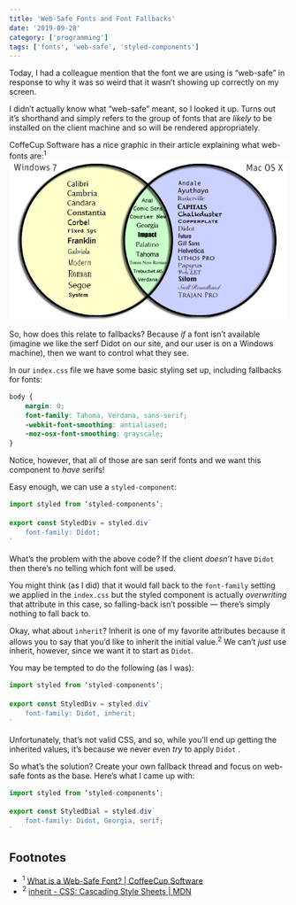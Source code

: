 ```yaml
---
title: 'Web-Safe Fonts and Font Fallbacks'
date: '2019-09-28'
category: ['programming']
tags: ['fonts', 'web-safe', 'styled-components']
---
```


Today, I had a colleague mention that the font we are using is “web-safe” in response to why it was so weird that it wasn’t showing up correctly on my screen.

I didn’t actually know what “web-safe” meant, so I looked it up. Turns out it’s shorthand and simply refers to the group of fonts that are _likely_ to be installed on the client machine and so will be rendered appropriately.

CoffeCup Software has a nice graphic in their article explaining what web-fonts are:<sup>1</sup>
![Web safe font venn-diagram](./web-safe-font-venn_diagram.png)

So, how does this relate to fallbacks? Because _if_ a font isn’t available (imagine we like the serf Didot on our site, and our user is on a Windows machine), then we want to control what they see.

In our `index.css` file we have some basic styling set up, including fallbacks for fonts:

```css
body {
    margin: 0;
    font-family: Tahoma, Verdana, sans-serif;
    -webkit-font-smoothing: antialiased;
    -moz-osx-font-smoothing: grayscale;
}
```

Notice, however, that all of those are san serif fonts and we want this component to _have_ serifs!

Easy enough, we can use a `styled-component`:

```javascript
import styled from ‘styled-components’;

export const StyledDiv = styled.div`
    font-family: Didot;
`
```

What’s the problem with the above code? If the client _doesn’t_ have `Didot` then there’s no telling which font will be used.

You might think (as I did) that it would fall back to the `font-family` setting we applied in the `index.css` but the styled component is actually _overwriting_ that attribute in this case, so falling-back isn’t possible — there’s simply nothing to fall back to.

Okay, what about `inherit`? Inherit is one of my favorite attributes because it allows you to say that you’d like to inherit the initial value.<sup>2</sup> We can’t _just_ use inherit, however, since we want it to start as `Didot`.

You may be tempted to do the following (as I was):

```javascript
import styled from ‘styled-components’;

export const StyledDiv = styled.div`
    font-family: Didot, inherit;
`
```

Unfortunately, that’s not valid CSS, and so, while you’ll end up getting the inherited values, it’s because we never even _try_ to apply `Didot` .

So what’s the solution? Create your own fallback thread and focus on web-safe fonts as the base. Here’s what I came up with:

```javascript
import styled from ‘styled-components’;

export const StyledDial = styled.div`
    font-family: Didot, Georgia, serif;
`
```

## Footnotes

-   <sup>1</sup> [What is a Web-Safe Font? | CoffeeCup Software](https://www.coffeecup.com/help/articles/what-is-a-web-safe-font/)
-   <sup>2</sup> [inherit - CSS: Cascading Style Sheets | MDN](https://developer.mozilla.org/en-US/docs/Web/CSS/inherit)

